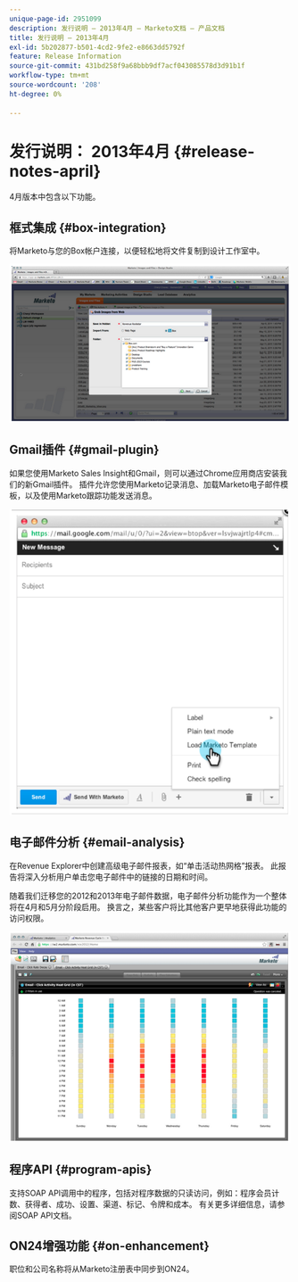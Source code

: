 ```yaml
---
unique-page-id: 2951099
description: 发行说明 — 2013年4月 — Marketo文档 — 产品文档
title: 发行说明 — 2013年4月
exl-id: 5b202877-b501-4cd2-9fe2-e8663dd5792f
feature: Release Information
source-git-commit: 431bd258f9a68bbb9df7acf043085578d3d91b1f
workflow-type: tm+mt
source-wordcount: '208'
ht-degree: 0%

---
```


# 发行说明： 2013年4月 {#release-notes-april}

4月版本中包含以下功能。

## 框式集成 {#box-integration}

将Marketo与您的Box帐户连接，以便轻松地将文件复制到设计工作室中。

![](assets/image2014-9-22-15-3a47-3a56.png)

## Gmail插件 {#gmail-plugin}

如果您使用Marketo Sales Insight和Gmail，则可以通过Chrome应用商店安装我们的新Gmail插件。 插件允许您使用Marketo记录消息、加载Marketo电子邮件模板，以及使用Marketo跟踪功能发送消息。

![](assets/image2014-9-22-15-3a48-3a57.png)

## 电子邮件分析 {#email-analysis}

在Revenue Explorer中创建高级电子邮件报表，如“单击活动热网格”报表。 此报告将深入分析用户单击您电子邮件中的链接的日期和时间。

随着我们迁移您的2012和2013年电子邮件数据，电子邮件分析功能作为一个整体将在4月和5月分阶段启用。 换言之，某些客户将比其他客户更早地获得此功能的访问权限。

![](assets/image2014-9-22-15-3a49-3a16.png)

## 程序API {#program-apis}

支持SOAP API调用中的程序，包括对程序数据的只读访问，例如：程序会员计数、获得者、成功、设置、渠道、标记、令牌和成本。 有关更多详细信息，请参阅SOAP API文档。

## ON24增强功能 {#on-enhancement}

职位和公司名称将从Marketo注册表中同步到ON24。
